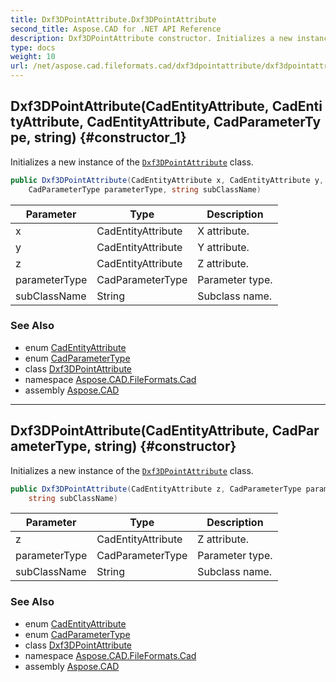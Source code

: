 ```yaml
---
title: Dxf3DPointAttribute.Dxf3DPointAttribute
second_title: Aspose.CAD for .NET API Reference
description: Dxf3DPointAttribute constructor. Initializes a new instance of the Dxf3DPointAttribute class
type: docs
weight: 10
url: /net/aspose.cad.fileformats.cad/dxf3dpointattribute/dxf3dpointattribute/
---
```

## Dxf3DPointAttribute(CadEntityAttribute, CadEntityAttribute, CadEntityAttribute, CadParameterType, string) {#constructor_1}

Initializes a new instance of the [`Dxf3DPointAttribute`](../) class.

```csharp
public Dxf3DPointAttribute(CadEntityAttribute x, CadEntityAttribute y, CadEntityAttribute z, 
    CadParameterType parameterType, string subClassName)
```

| Parameter | Type | Description |
| --- | --- | --- |
| x | CadEntityAttribute | X attribute. |
| y | CadEntityAttribute | Y attribute. |
| z | CadEntityAttribute | Z attribute. |
| parameterType | CadParameterType | Parameter type. |
| subClassName | String | Subclass name. |

### See Also

* enum [CadEntityAttribute](../../cadentityattribute/)
* enum [CadParameterType](../../../aspose.cad.fileformats.cad.cadconsts/cadparametertype/)
* class [Dxf3DPointAttribute](../)
* namespace [Aspose.CAD.FileFormats.Cad](../../dxf3dpointattribute/)
* assembly [Aspose.CAD](../../../)

---

## Dxf3DPointAttribute(CadEntityAttribute, CadParameterType, string) {#constructor}

Initializes a new instance of the [`Dxf3DPointAttribute`](../) class.

```csharp
public Dxf3DPointAttribute(CadEntityAttribute z, CadParameterType parameterType, 
    string subClassName)
```

| Parameter | Type | Description |
| --- | --- | --- |
| z | CadEntityAttribute | Z attribute. |
| parameterType | CadParameterType | Parameter type. |
| subClassName | String | Subclass name. |

### See Also

* enum [CadEntityAttribute](../../cadentityattribute/)
* enum [CadParameterType](../../../aspose.cad.fileformats.cad.cadconsts/cadparametertype/)
* class [Dxf3DPointAttribute](../)
* namespace [Aspose.CAD.FileFormats.Cad](../../dxf3dpointattribute/)
* assembly [Aspose.CAD](../../../)


